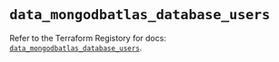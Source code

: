 # `data_mongodbatlas_database_users`

Refer to the Terraform Registory for docs: [`data_mongodbatlas_database_users`](https://registry.terraform.io/providers/mongodb/mongodbatlas/1.11.1/docs/data-sources/database_users).
